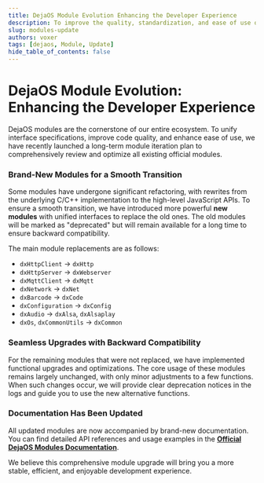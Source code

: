 ```yaml
---
title: DejaOS Module Evolution Enhancing the Developer Experience
description: To improve the quality, standardization, and ease of use of DejaOS, we have recently iterated on all official modules, introducing more powerful new modules with unified interfaces and updating all related documentation.
slug: modules-update
authors: voxer
tags: [dejaos, Module, Update]
hide_table_of_contents: false
---
```


# DejaOS Module Evolution: Enhancing the Developer Experience

DejaOS modules are the cornerstone of our entire ecosystem. To unify interface specifications, improve code quality, and enhance ease of use, we have recently launched a long-term module iteration plan to comprehensively review and optimize all existing official modules.

<!--truncate-->

### Brand-New Modules for a Smooth Transition

Some modules have undergone significant refactoring, with rewrites from the underlying C/C++ implementation to the high-level JavaScript APIs. To ensure a smooth transition, we have introduced more powerful **new modules** with unified interfaces to replace the old ones. The old modules will be marked as "deprecated" but will remain available for a long time to ensure backward compatibility.

The main module replacements are as follows:

- `dxHttpClient` &rarr; `dxHttp`
- `dxHttpServer` &rarr; `dxWebserver`
- `dxMqttClient` &rarr; `dxMqtt`
- `dxNetwork` &rarr; `dxNet`
- `dxBarcode` &rarr; `dxCode`
- `dxConfiguration` &rarr; `dxConfig`
- `dxAudio` &rarr; `dxAlsa`, `dxAlsaplay`
- `dxOs`, `dxCommonUtils` &rarr; `dxCommon`

### Seamless Upgrades with Backward Compatibility

For the remaining modules that were not replaced, we have implemented functional upgrades and optimizations. The core usage of these modules remains largely unchanged, with only minor adjustments to a few functions. When such changes occur, we will provide clear deprecation notices in the logs and guide you to use the new alternative functions.

### Documentation Has Been Updated

All updated modules are now accompanied by brand-new documentation. You can find detailed API references and usage examples in the **[Official DejaOS Modules Documentation](https://dejaos.com/modules/)**.

We believe this comprehensive module upgrade will bring you a more stable, efficient, and enjoyable development experience.
